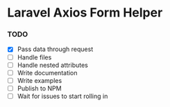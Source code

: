 # Laravel Axios Form Helper

### TODO
- [X] Pass data through request
- [ ] Handle files
- [ ] Handle nested attributes
- [ ] Write documentation
- [ ] Write examples
- [ ] Publish to NPM
- [ ] Wait for issues to start rolling in 